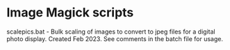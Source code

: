 # Image Magick scripts
scalepics.bat - Bulk scaling of images to convert to jpeg files for a digital photo display. Created Feb 2023. See comments in the batch file for usage.